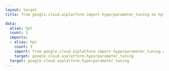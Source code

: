```yaml
---
layout: target
title: from google.cloud.aiplatform import hyperparameter_tuning as hpt

data:
  alias: hpt
  count: 3
  imports:
  - alias: hpt
    count: 3
    import: from google.cloud.aiplatform import hyperparameter_tuning as hpt
    target: google.cloud.aiplatform.hyperparameter_tuning
  target: google.cloud.aiplatform.hyperparameter_tuning
---
```

